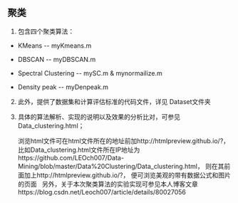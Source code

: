 ## 聚类

1. 包含四个聚类算法：

- KMeans -- myKmeans.m

- DBSCAN  -- myDBSCAN.m

- Spectral Clustering -- mySC.m & mynormailize.m

- Density peak -- myDenpeak.m

2. 此外，提供了数据集和计算评估标准的代码文件，详见 Dataset文件夹

3. 具体的算法解析、实现的说明以及效果的分析比对，可参见Data_clustering.html；

   浏览html文件可在html文件所在的地址前加http://htmlpreview.github.io/?， 比如Data_clustering.html文件所在IP地址为https://github.com/LEOch007/Data-Mining/blob/master/Data%20Clustering/Data_clustering.html， 则在其前面加上http://htmlpreview.github.io/?， 便可浏览美观的带有数据公式和图片的页面
   
另外，关于本次聚类算法的实验实现可参见本人博客文章https://blog.csdn.net/Leoch007/article/details/80027056 
